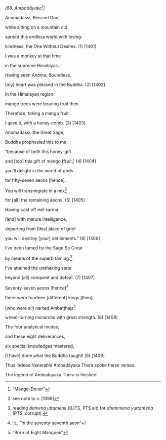 *\[68. Ambadāyaka*[^1]*\]*

Anomadassi, Blessed One,

while sitting on a mountain did

spread this endless world with loving-

kindness, the One Without Desires. (1) \[1401\]

I was a monkey at that time

in the supreme Himalayas.

Having seen Anoma, Boundless,

\[my\] heart was pleased in the Buddha. (2) \[1402\]

In the Himalayan region

mango trees were bearing fruit then.

Therefore, taking a mango fruit

I gave it, with a honey-comb. (3) \[1403\]

Anomadassi, the Great Sage,

Buddha prophesied this to me:

“because of both this honey-gift

and \[too\] this gift of mango \[fruit,\] (4) \[1404\]

you’ll delight in the world of gods

for fifty-seven aeons \[hence\].

You will transmigrate in a mix[^2]

for \[all\] the remaining aeons. (5) \[1405\]

Having cast off evil karma

\[and\] with mature intelligence,

departing from \[this\] place of grief

you will destroy \[your\] defilements.” (6) \[1406\]

I’ve been tamed by the Sage So Great

by means of the superb taming.[^3]

I’ve attained the unshaking state

beyond \[all\] conquest and defeat. (7) \[1407\]

Seventy-seven aeons \[hence\][^4]

there were fourteen \[different\] kings \[then\]

\[who were all\] named Ambaṭṭhaja[^5]

wheel-turning monarchs with great strength. (8) \[1408\]

The four analytical modes,

and these eight deliverances,

six special knowledges mastered,

\[I have\] done what the Buddha taught! (9) \[1409\]

Thus indeed Venerable Ambadāyaka Thera spoke these verses.

The legend of Ambadāyaka Thera is finished.

[^1]: “Mango-Donor”

[^2]: see note to v. \[1098\]

[^3]: reading *damena uttamen*a (BJTS, PTS alt) for *dhammena yuttamena*
    (PTS, corrupt).

[^4]: lit., “in the seventy-seventh aeon”

[^5]: “Born of Eight Mangoes”
